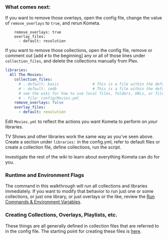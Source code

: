 ### What comes next:

If you want to remove those overlays, open the config file, change the value of `remove_overlays` to `true`, and rerun Kometa.

```
    remove_overlays: true
    overlay_files:
      - default: resolution
```

If you want to remove those collections, open the config file, remove or comment out [add `#` to the beginning] any or all of those lines under `collection_files`, and delete the collections manually from Plex.

```yaml
libraries:
  All The Movies:
    collection_files:
      # - default: basic               # This is a file within the defaults folder in the Repository
      # - default: imdb                # This is a file within the defaults folder in the Repository
      # see the wiki for how to use local files, folders, URLs, or files from git
      # - file: config/Movies.yml
    remove_overlays: false
    overlay_files:
      - default: resolution
```

Edit `Movies.yml` to reflect the actions you want Kometa to perform on *your* libraries.

TV Shows and other libraries work the same way as you've seen above.  Create a section under `libraries:` in the config.yml, refer to default files or create a collection file, define collections, run the script.

Investigate the rest of the wiki to learn about everything Kometa can do for you.

### Runtime and Environment Flags

The command in this walkthrough will run all collections and libraries immediately.  If you want to modify that behavior to run just one or some collections, or just one library, or just overlays or the like, review the [Run Commands & Environment Variables](../../environmental.md).

### Creating Collections, Overlays, Playlists, etc.

These things are all generally defined in collection files that are referred to in the config file.  The starting point for creating these files is [here](../../../files/collections.md).

